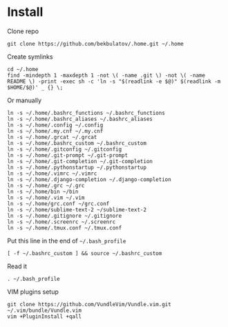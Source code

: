 Install
=======

Clone repo

    git clone https://github.com/bekbulatov/.home.git ~/.home

Create symlinks

	cd ~/.home
	find -mindepth 1 -maxdepth 1 -not \( -name .git \) -not \( -name README \) -print -exec sh -c 'ln -s "$(readlink -e $@)" $(readlink -m $HOME/$@)' _ {} \;

Or manually

    ln -s ~/.home/.bashrc_functions ~/.bashrc_functions
    ln -s ~/.home/.bashrc_aliases ~/.bashrc_aliases
    ln -s ~/.home/.config ~/.config
    ln -s ~/.home/.my.cnf ~/.my.cnf
    ln -s ~/.home/.grcat ~/.grcat
    ln -s ~/.home/.bashrc_custom ~/.bashrc_custom
    ln -s ~/.home/.gitconfig ~/.gitconfig
    ln -s ~/.home/.git-prompt ~/.git-prompt
    ln -s ~/.home/.git-completion ~/.git-completion
    ln -s ~/.home/.pythonstartup ~/.pythonstartup
    ln -s ~/.home/.vimrc ~/.vimrc
    ln -s ~/.home/.django-completion ~/.django-completion
    ln -s ~/.home/.grc ~/.grc
    ln -s ~/.home/bin ~/bin
    ln -s ~/.home/.vim ~/.vim
    ln -s ~/.home/grc.conf ~/grc.conf
    ln -s ~/.home/sublime-text-2 ~/sublime-text-2
    ln -s ~/.home/.gitignore ~/.gitignore
    ln -s ~/.home/.screenrc ~/.screenrc
    ln -s ~/.home/.tmux.conf ~/.tmux.conf

Put this line in the end of `~/.bash_profile`

    [ -f ~/.bashrc_custom ] && source ~/.bashrc_custom

Read it

    . ~/.bash_profile
    
VIM plugins setup

    git clone https://github.com/VundleVim/Vundle.vim.git ~/.vim/bundle/Vundle.vim
    vim +PluginInstall +qall
